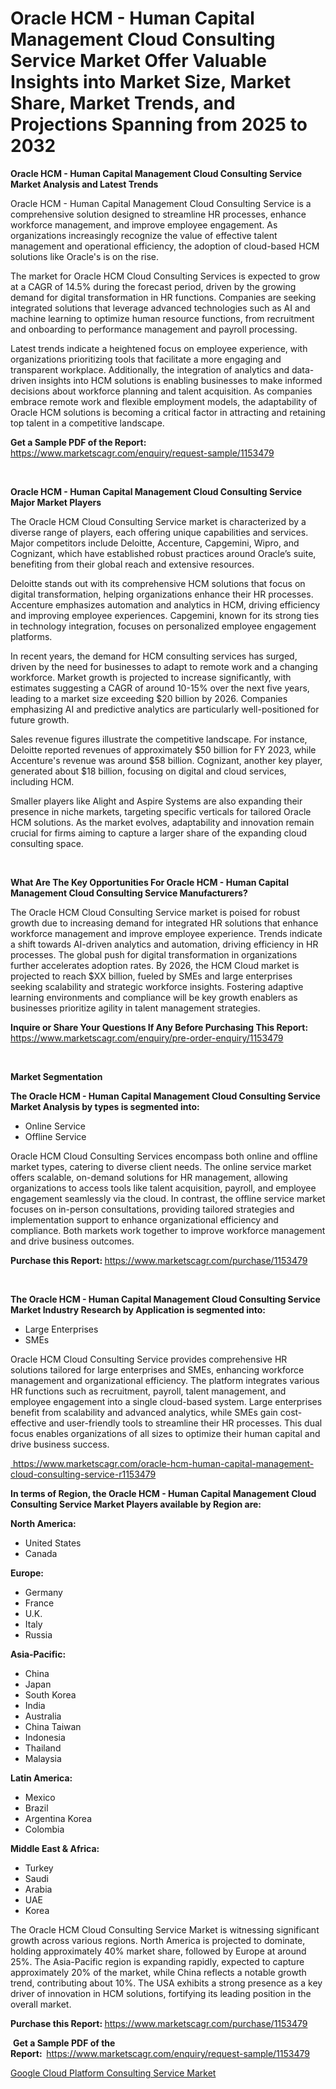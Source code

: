 <p><h1>Oracle HCM - Human Capital Management Cloud Consulting Service Market Offer Valuable Insights into Market Size, Market Share, Market Trends, and Projections Spanning from 2025 to 2032</h1></p><p><strong>Oracle HCM - Human Capital Management Cloud Consulting Service Market Analysis and Latest Trends</strong></p>
<p><p>Oracle HCM - Human Capital Management Cloud Consulting Service is a comprehensive solution designed to streamline HR processes, enhance workforce management, and improve employee engagement. As organizations increasingly recognize the value of effective talent management and operational efficiency, the adoption of cloud-based HCM solutions like Oracle's is on the rise. </p><p>The market for Oracle HCM Cloud Consulting Services is expected to grow at a CAGR of 14.5% during the forecast period, driven by the growing demand for digital transformation in HR functions. Companies are seeking integrated solutions that leverage advanced technologies such as AI and machine learning to optimize human resource functions, from recruitment and onboarding to performance management and payroll processing.</p><p>Latest trends indicate a heightened focus on employee experience, with organizations prioritizing tools that facilitate a more engaging and transparent workplace. Additionally, the integration of analytics and data-driven insights into HCM solutions is enabling businesses to make informed decisions about workforce planning and talent acquisition. As companies embrace remote work and flexible employment models, the adaptability of Oracle HCM solutions is becoming a critical factor in attracting and retaining top talent in a competitive landscape.</p></p>
<p><strong>Get a Sample PDF of the Report:&nbsp;</strong> <a href="https://www.marketscagr.com/enquiry/request-sample/1153479?utm_campaign=1848&utm_medium=2&utm_source=Github&utm_content=ia&utm_term=07012025&utm_id=oracle-hcm-human-capital-management-cloud-consulting-service">https://www.marketscagr.com/enquiry/request-sample/1153479</a></p>
<p>&nbsp;</p>
<p><strong>Oracle HCM - Human Capital Management Cloud Consulting Service Major Market Players</strong></p>
<p><p>The Oracle HCM Cloud Consulting Service market is characterized by a diverse range of players, each offering unique capabilities and services. Major competitors include Deloitte, Accenture, Capgemini, Wipro, and Cognizant, which have established robust practices around Oracle’s suite, benefiting from their global reach and extensive resources.</p><p>Deloitte stands out with its comprehensive HCM solutions that focus on digital transformation, helping organizations enhance their HR processes. Accenture emphasizes automation and analytics in HCM, driving efficiency and improving employee experiences. Capgemini, known for its strong ties in technology integration, focuses on personalized employee engagement platforms.</p><p>In recent years, the demand for HCM consulting services has surged, driven by the need for businesses to adapt to remote work and a changing workforce. Market growth is projected to increase significantly, with estimates suggesting a CAGR of around 10-15% over the next five years, leading to a market size exceeding $20 billion by 2026. Companies emphasizing AI and predictive analytics are particularly well-positioned for future growth.</p><p>Sales revenue figures illustrate the competitive landscape. For instance, Deloitte reported revenues of approximately $50 billion for FY 2023, while Accenture's revenue was around $58 billion. Cognizant, another key player, generated about $18 billion, focusing on digital and cloud services, including HCM. </p><p>Smaller players like Alight and Aspire Systems are also expanding their presence in niche markets, targeting specific verticals for tailored Oracle HCM solutions. As the market evolves, adaptability and innovation remain crucial for firms aiming to capture a larger share of the expanding cloud consulting space.</p></p>
<p>&nbsp;</p>
<p><strong>What Are The Key Opportunities For Oracle HCM - Human Capital Management Cloud Consulting Service Manufacturers?</strong></p>
<p><p>The Oracle HCM Cloud Consulting Service market is poised for robust growth due to increasing demand for integrated HR solutions that enhance workforce management and improve employee experience. Trends indicate a shift towards AI-driven analytics and automation, driving efficiency in HR processes. The global push for digital transformation in organizations further accelerates adoption rates. By 2026, the HCM Cloud market is projected to reach $XX billion, fueled by SMEs and large enterprises seeking scalability and strategic workforce insights. Fostering adaptive learning environments and compliance will be key growth enablers as businesses prioritize agility in talent management strategies.</p></p>
<p><strong>Inquire or Share Your Questions If Any Before Purchasing This Report:</strong> <a href="https://www.marketscagr.com/enquiry/pre-order-enquiry/1153479?utm_campaign=1848&utm_medium=2&utm_source=Github&utm_content=ia&utm_term=07012025&utm_id=oracle-hcm-human-capital-management-cloud-consulting-service">https://www.marketscagr.com/enquiry/pre-order-enquiry/1153479</a></p>
<p>&nbsp;</p>
<p><strong>Market Segmentation</strong></p>
<p><strong>The Oracle HCM - Human Capital Management Cloud Consulting Service Market Analysis by types is segmented into:</strong></p>
<p><ul><li>Online Service</li><li>Offline Service</li></ul></p>
<p><p>Oracle HCM Cloud Consulting Services encompass both online and offline market types, catering to diverse client needs. The online service market offers scalable, on-demand solutions for HR management, allowing organizations to access tools like talent acquisition, payroll, and employee engagement seamlessly via the cloud. In contrast, the offline service market focuses on in-person consultations, providing tailored strategies and implementation support to enhance organizational efficiency and compliance. Both markets work together to improve workforce management and drive business outcomes.</p></p>
<p><strong>Purchase this Report:&nbsp;</strong><a href="https://www.marketscagr.com/purchase/1153479?utm_campaign=1848&utm_medium=2&utm_source=Github&utm_content=ia&utm_term=07012025&utm_id=oracle-hcm-human-capital-management-cloud-consulting-service">https://www.marketscagr.com/purchase/1153479</a></p>
<p>&nbsp;</p>
<p><strong>The Oracle HCM - Human Capital Management Cloud Consulting Service Market Industry Research by Application is segmented into:</strong></p>
<p><ul><li>Large Enterprises</li><li>SMEs</li></ul></p>
<p><p>Oracle HCM Cloud Consulting Service provides comprehensive HR solutions tailored for large enterprises and SMEs, enhancing workforce management and organizational efficiency. The platform integrates various HR functions such as recruitment, payroll, talent management, and employee engagement into a single cloud-based system. Large enterprises benefit from scalability and advanced analytics, while SMEs gain cost-effective and user-friendly tools to streamline their HR processes. This dual focus enables organizations of all sizes to optimize their human capital and drive business success.</p></p>
<p><a href="https://www.marketscagr.com/oracle-hcm-human-capital-management-cloud-consulting-service-r1153479?utm_campaign=1848&utm_medium=2&utm_source=Github&utm_content=ia&utm_term=07012025&utm_id=oracle-hcm-human-capital-management-cloud-consulting-service">&nbsp;https://www.marketscagr.com/oracle-hcm-human-capital-management-cloud-consulting-service-r1153479</a></p>
<p><strong>In terms of Region, the Oracle HCM - Human Capital Management Cloud Consulting Service Market Players available by Region are:</strong></p>
<p>
    <p> <strong> North America: </strong>
        <ul>
            <li>United States</li>
            <li>Canada</li>
        </ul>
        </p> 
    <p> <strong> Europe: </strong>
        <ul>
            <li>Germany</li>
            <li>France</li>
            <li>U.K.</li>
            <li>Italy</li>
            <li>Russia</li>
        </ul>
        </p> 
    <p> <strong> Asia-Pacific: </strong>
        <ul>
            <li>China</li>
            <li>Japan</li>
            <li>South Korea</li>
            <li>India</li>
            <li>Australia</li>
            <li>China Taiwan</li>
            <li>Indonesia</li>
            <li>Thailand</li>
            <li>Malaysia</li>
        </ul>
        </p> 
    <p> <strong> Latin America: </strong>
        <ul>
            <li>Mexico</li>
            <li>Brazil</li>
            <li>Argentina Korea</li>
            <li>Colombia</li>
        </ul>
        </p> 
    <p> <strong> Middle East & Africa: </strong>
        <ul>
            <li>Turkey</li>
            <li>Saudi</li>
            <li>Arabia</li>
            <li>UAE</li>
            <li>Korea</li>
        </ul>
    </p>
    </p>
<p><p>The Oracle HCM Cloud Consulting Service Market is witnessing significant growth across various regions. North America is projected to dominate, holding approximately 40% market share, followed by Europe at around 25%. The Asia-Pacific region is expanding rapidly, expected to capture approximately 20% of the market, while China reflects a notable growth trend, contributing about 10%. The USA exhibits a strong presence as a key driver of innovation in HCM solutions, fortifying its leading position in the overall market.</p></p>
<p><strong>Purchase this Report: </strong><a href="https://www.marketscagr.com/purchase/1153479?utm_campaign=1848&utm_medium=2&utm_source=Github&utm_content=ia&utm_term=07012025&utm_id=oracle-hcm-human-capital-management-cloud-consulting-service">https://www.marketscagr.com/purchase/1153479</a></p>
<p>&nbsp;<strong>Get a Sample PDF of the Report:&nbsp;&nbsp;</strong><a href="https://www.marketscagr.com/enquiry/request-sample/1153479?utm_campaign=1848&utm_medium=2&utm_source=Github&utm_content=ia&utm_term=07012025&utm_id=oracle-hcm-human-capital-management-cloud-consulting-service">https://www.marketscagr.com/enquiry/request-sample/1153479</a></p>
<p><strong></strong></p>
<p><p><a href="https://github.com/WillieWoodard/Market-Research-Report-List-7/blob/main/google-cloud-platform-consulting-service-market.md?utm_campaign=1848&utm_medium=2&utm_source=Github&utm_content=ia&utm_term=07012025&utm_id=oracle-hcm-human-capital-management-cloud-consulting-service">Google Cloud Platform Consulting ​Service Market</a></p></p>